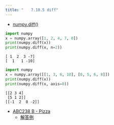 ```yaml
---
title: "　　7.10.5 diff"
---
```


* [numpy.diff()](https://numpy.org/devdocs/reference/generated/numpy.diff.html)

```python:サンプルコード：sample_670.py
import numpy
x = numpy.array([1, 2, 4, 7, 0])
print(numpy.diff(x))
print(numpy.diff(x, n=2))
```

```text:実行結果
[ 1  2  3 -7]
[  1   1 -10]
```

```python:サンプルコード：sample_671.py
import numpy
x = numpy.array([[1, 3, 6, 10], [0, 5, 6, 8]])
print(numpy.diff(x))
print(numpy.diff(x, axis=0))
```

```text:実行結果
[[2 3 4]
 [5 1 2]]
[[-1  2  0 -2]]
```

- [ABC238 B - Pizza](https://atcoder.jp/contests/abc238/tasks/abc238_b)
    - [解答例](https://atcoder.jp/contests/abc238/submissions/29133923)